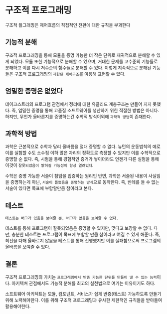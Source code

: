 # 구조적 프로그래밍

구조적 플그래밍은 제어흐름의 직접적인 전환에 대한 규칙을 부과한다

## 기능적 분해

구조적 프로그래밍을 통해 모듈을 증명 가능한 더 작은 단위로 재귀적으로 분해할 수 있게 되었다.
모듈 또한 기능적으로 분해할 수 있으며, 거대한 문제를 고수준의 기능들로 분해하고 이를 다시 저수준의 함수들로
분해할 수 있다. 이렇게 지속적으로 분해된 기능들은 구조적 프로그래밍의 `제한된 제어구조`를 이용해 표현할 수 있다.


## 엄밀한 증명은 없었다

데이크스트라의 프로그램 관점에서 정리에 대한 유클리드 계층구조는 만들어 지지 못했다.
즉, 엄밀한 증명을 통해 고품질 소프트웨어를 생산하기 위한 적절한 방법은 아니다.
하지만, 무언가 올바른지를 증명하는건 수학적 방식이외에 `과학적 방법`이 존재한다.

## 과학적 방법

과학은 근본적으로 수학과 달리 올바름을 절대 증명할 수 없다. 뉴턴의 운동법칙의 예로
이를 실험할 수도 소수점 이하 많은 자리의 정확도로 측정할 수 있지만 이를 수학적으로 증명할 순 없다.
즉, 시험을 통해 경험적인 증거가 쌓이더라도 언젠가 다른 실험을 통해 이것이 `잘못되었음이 밝혀질 가능성이 항상 열려있다`.

수학은 증명 가능한 서술이 참임을 입증하는 원리인 반면, 과학은 서술된 내용이 사실임을 증명하는게 아닌, `서술이 틀렸음을 증명하는 방식`으로 동작한다.
즉, 반례를 들 수 없는 서술이 있다면 목표에 부합할만큼 참이라고 본다. 

## 테스트

`테스트는 버그가 있음을 보여줄 뿐, 버그가 없음을 보여줄 수 없다.`

테스트를 통해 프로그램이 잘못되었음은 증명할 수 있지만, 맞다고 보장할 수 없다.
다만, 충분한 테스트는 프로그램이 목표에 부합할 만큼 참이라고 여길 수 있게 해준다.
즉, 최선을 다해 올바르지 않음을 테스트를 통해 진행했지만 이를 실패함으로써 프로그램의 올바름을 보여줄 수 있다.

## 결론

구조적 프로그래밍의 가치는 `프로그래밍에서 반증 가능한 단위를 만들어 낼 수 있는 능력`이다.
아키텍쳐 관점에서도 기능적 분해를 최고의 실천법으로 여기는 이유이기도 하다.

소프트웨어 아키텍트는 모듈, 컴포넌트, 서비스가 쉽게 반증(테스트) 가능하도록 만들기 위해 노력해야한다.
이를 위해 구조적 프로그래밍과 유사한 제한적인 규칙들을 받아들여 활용해야한다.